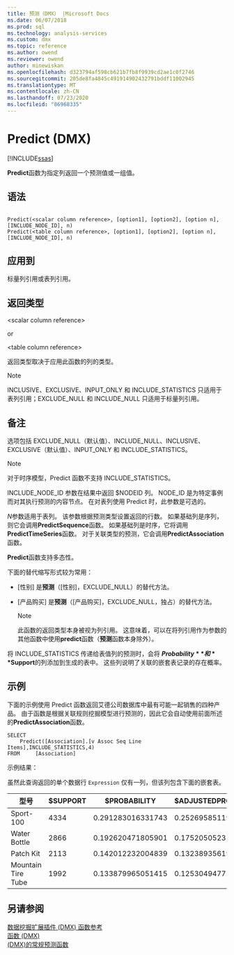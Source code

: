 ```yaml
---
title: 预测（DMX） |Microsoft Docs
ms.date: 06/07/2018
ms.prod: sql
ms.technology: analysis-services
ms.custom: dmx
ms.topic: reference
ms.author: owend
ms.reviewer: owend
author: minewiskan
ms.openlocfilehash: d323794af598cb621b7fb8f9939cd2ae1c0f2746
ms.sourcegitcommit: 205de8fa4845c491914902432791bddf11002945
ms.translationtype: MT
ms.contentlocale: zh-CN
ms.lasthandoff: 07/23/2020
ms.locfileid: "86968335"
---
```

# <a name="predict-dmx"></a>Predict (DMX)
[!INCLUDE[ssas](../includes/applies-to-version/ssas.md)]

  **Predict**函数为指定列返回一个预测值或一组值。  
  
## <a name="syntax"></a>语法  
  
```  
  
Predict(<scalar column reference>, [option1], [option2], [option n], [INCLUDE_NODE_ID], n)  
Predict(<table column reference>, [option1], [option2], [option n], [INCLUDE_NODE_ID], n)  
```  
  
## <a name="applies-to"></a>应用到  
 标量列引用或表列引用。  
  
## <a name="return-type"></a>返回类型  
 \<scalar column reference>  
  
 or  
  
 \<table column reference>  
  
 返回类型取决于应用此函数的列的类型。  
  
> [!NOTE]  
>  INCLUSIVE、EXCLUSIVE、INPUT_ONLY 和 INCLUDE_STATISTICS 只适用于表列引用；EXCLUDE_NULL 和 INCLUDE_NULL 只适用于标量列引用。  
  
## <a name="remarks"></a>备注  
 选项包括 EXCLUDE_NULL（默认值）、INCLUDE_NULL、INCLUSIVE、EXCLUSIVE（默认值）、INPUT_ONLY 和 INCLUDE_STATISTICS。  
  
> [!NOTE]  
>  对于时序模型，Predict 函数不支持 INCLUDE_STATISTICS。  
  
 INCLUDE_NODE_ID 参数在结果中返回 $NODEID 列。 NODE_ID 是为特定事例而对其执行预测的内容节点。 在对表列使用 Predict 时，此参数是可选的。  
  
 *N*参数适用于表列。 该参数根据预测类型设置返回的行数。 如果基础列是序列，则它会调用**PredictSequence**函数。 如果基础列是时序，它将调用**PredictTimeSeries**函数。 对于关联类型的预测，它会调用**PredictAssociation**函数。  
  
 **Predict**函数支持多态性。  
  
 下面的替代缩写形式较为常用：  
  
-   [性别] 是**预测**（[性别]，EXCLUDE_NULL）的替代方法。  
  
-   [产品购买] 是**预测**（[产品购买]，EXCLUDE_NULL，独占）的替代方法。  
  
    > [!NOTE]  
    >  此函数的返回类型本身被视为列引用。 这意味着，可以在将列引用作为参数的其他函数中使用**predict**函数（**预测**函数本身除外）。  
  
 将 INCLUDE_STATISTICS 传递给表值列的预测时，会将 **$Probability**和 **$Support**的列添加到生成的表中。 这些列说明了关联的嵌套表记录的存在概率。  
  
## <a name="examples"></a>示例  
 下面的示例使用 Predict 函数返回艾德公司数据库中最有可能一起销售的四种产品。 由于函数是根据关联规则挖掘模型进行预测的，因此它会自动使用前面所述的**PredictAssociation**函数。  
  
```  
SELECT  
    Predict([Association].[v Assoc Seq Line Items],INCLUDE_STATISTICS,4)  
FROM     [Association]  
```  
  
 示例结果：  
  
 虽然此查询返回的单个数据行 `Expression` 仅有一列，但该列包含下面的嵌套表。  
  
|型号|$SUPPORT|$PROBABILITY|$ADJUSTEDPROBABILITY|  
|-----------|--------------|------------------|--------------------------|  
|Sport-100|4334|0.291283016331743|0.252695851192499|  
|Water Bottle|2866|0.192620471805901|0.175205052318795|  
|Patch Kit|2113|0.142012232004839|0.132389356196586|  
|Mountain Tire Tube|1992|0.133879965051415|0.125304947722259|  
  
## <a name="see-also"></a>另请参阅  
 [数据挖掘扩展插件 &#40;DMX&#41; 函数参考](../dmx/data-mining-extensions-dmx-function-reference.md)   
 [函数 &#40;DMX&#41;](../dmx/functions-dmx.md)   
 [&#40;DMX&#41;的常规预测函数](../dmx/general-prediction-functions-dmx.md)  
  
  
